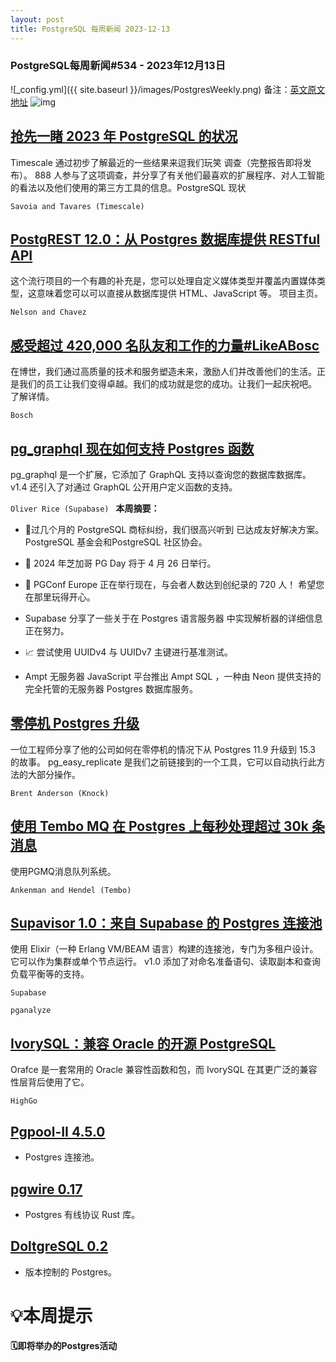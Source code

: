 ```yaml
---
layout: post
title: PostgreSQL 每周新闻 2023-12-13
---
```

### PostgreSQL每周新闻#534 - 2023年12月13日
![_config.yml]({{ site.baseurl }}/images/PostgresWeekly.png)
备注：[英文原文地址](https://postgresweekly.com/issues/534)
![img](https://res.cloudinary.com/cpress/image/upload/w_1280,e_sharpen:60,q_auto/l6mvpevlvafms8zr7pyh.jpg)
## [抢先一睹 2023 年 PostgreSQL 的状况](https://postgresweekly.com/link/148941/web)
Timescale 通过初步了解最近的一些结果来逗我们玩笑 调查（完整报告即将发布）。 888 人参与了这项调查，并分享了有关他们最喜欢的扩展程序、对人工智能的看法以及他们使用的第三方工具的信息。PostgreSQL 现状


`Savoia and Tavares (Timescale) `
## [PostgREST 12.0：从 Postgres 数据库提供 RESTful API](https://postgresweekly.com/link/148942/web)
这个流行项目的一个有趣的补充是，您可以处理自定义媒体类型并覆盖内置媒体类型，这意味着您可以可以直接从数据库提供 HTML、JavaScript 等。 项目主页。


`Nelson and Chavez `
## [感受超过 420,000 名队友和工作的力量#LikeABosc](https://postgresweekly.com/link/148940/web)
在博世，我们通过高质量的技术和服务塑造未来，激励人们并改善他们的生活。正是我们的员工让我们变得卓越。我们的成功就是您的成功。让我们一起庆祝吧。 了解详情。


`Bosch `
## [pg_graphql 现在如何支持 Postgres 函数](https://postgresweekly.com/link/148944/web)
pg_graphql 是一个扩展，它添加了 GraphQL 支持以查询您的数据库数据库。 v1.4 还引入了对通过 GraphQL 公开用户定义函数的支持。


`Oliver Rice (Supabase) `
**本周摘要：**
*   🥰过几个月的 PostgreSQL 商标纠纷，我们很高兴听到 已达成友好解决方案。PostgreSQL 基金会和PostgreSQL 社区协会。


*   📅 2024 年芝加哥 PG Day 将于 4 月 26 日举行。


*   🎉 PGConf Europe 正在举行现在，与会者人数达到创纪录的 720 人！ 希望您在那里玩得开心。


*   Supabase 分享了一些关于在 Postgres 语言服务器 中实现解析器的详细信息正在努力。


*   📈 尝试使用 UUIDv4 与 UUIDv7 主键进行基准测试。


*   Ampt 无服务器 JavaScript 平台推出 Ampt SQL ，一种由 Neon 提供支持的完全托管的无服务器 Postgres 数据库服务。


## [零停机 Postgres 升级](https://postgresweekly.com/link/148953/web)
一位工程师分享了他的公司如何在零停机的情况下从 Postgres 11.9 升级到 15.3 的故事。 pg_easy_replicate 是我们之前链接到的一个工具，它可以自动执行此方法的大部分操作。


`Brent Anderson (Knock) `
## [使用 Tembo MQ 在 Postgres 上每秒处理超过 30k 条消息](https://postgresweekly.com/link/148955/web)
使用PGMQ消息队列系统。


`Ankenman and Hendel (Tembo) `
## [Supavisor 1.0：来自 Supabase 的 Postgres 连接池](https://postgresweekly.com/link/148958/web)
使用 Elixir（一种 Erlang VM/BEAM 语言）构建的连接池，专门为多租户设计。它可以作为集群或单个节点运行。 v1.0 添加了对命名准备语句、读取副本和查询负载平衡等的支持。


`Supabase `


`pganalyze`
## [IvorySQL：兼容 Oracle 的开源 PostgreSQL](https://postgresweekly.com/link/148960/web)
Orafce 是一套常用的 Oracle 兼容性函数和包，而 IvorySQL 在其更广泛的兼容性层背后使用了它。


`HighGo `
## [Pgpool-II 4.5.0](https://postgresweekly.com/link/148962/web)
 -  Postgres 连接池。


## [pgwire 0.17](https://postgresweekly.com/link/148963/web)
 -  Postgres 有线协议 Rust 库。


## [DoltgreSQL 0.2](https://postgresweekly.com/link/148964/web)
 -  版本控制的 Postgres。 



# 💡本周提示


**🗓即将举办的Postgres活动**
